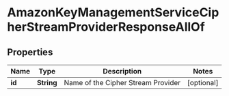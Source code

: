 

# AmazonKeyManagementServiceCipherStreamProviderResponseAllOf


## Properties

| Name | Type | Description | Notes |
|------------ | ------------- | ------------- | -------------|
|**id** | **String** | Name of the Cipher Stream Provider |  [optional] |



